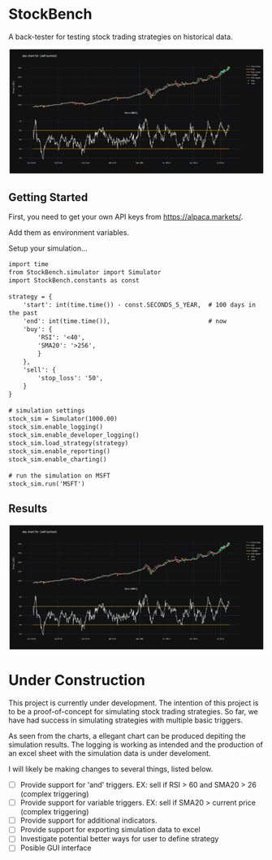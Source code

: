 # StockBench
A back-tester for testing stock trading strategies on historical data.

![chart](https://github.com/jocon15/StockBench/blob/master/images/example_chart.png)

## Getting Started
First, you need to get your own API keys from https://alpaca.markets/.

Add them as environment variables.

Setup your simulation...
```
import time
from StockBench.simulator import Simulator
import StockBench.constants as const

strategy = {
    'start': int(time.time()) - const.SECONDS_5_YEAR,  # 100 days in the past
    'end': int(time.time()),                           # now
    'buy': {
        'RSI': '<40',
        'SMA20': '>256',
        }
    },
    'sell': {
        'stop_loss': '50',
    }
}

# simulation settings
stock_sim = Simulator(1000.00)
stock_sim.enable_logging()
stock_sim.enable_developer_logging()
stock_sim.load_strategy(strategy)
stock_sim.enable_reporting()
stock_sim.enable_charting()

# run the simulation on MSFT
stock_sim.run('MSFT')

```

## Results
![chart](https://github.com/jocon15/StockBench/blob/master/images/example_chart.png)

# Under Construction
This project is currently under development. The intention of this project is to be a proof-of-concept for simulating stock trading strategies. So far, we have had success in simulating strategies with multiple basic triggers.

As seen from the charts, a ellegant chart can be produced depiting the simulation results. The logging is working as intended and the production of an excel sheet with the simulation data is under develoment.

I will likely be making changes to several things, listed below.

- [ ] Provide support for 'and' triggers. EX: sell if RSI > 60 and SMA20 > 26 (complex triggering)
- [ ] Provide support for variable triggers. EX: sell if SMA20 > current price (complex triggering)
- [ ] Provide support for additional indicators.
- [ ] Provide support for exporting simulation data to excel
- [ ] Investigate potential better ways for user to define strategy
- [ ] Posible GUI interface

